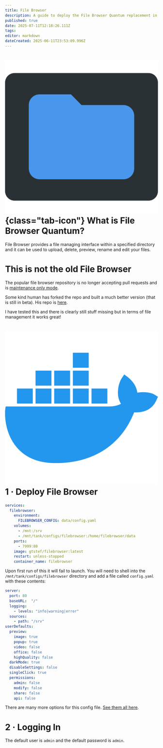 ```yaml
---
title: File Browser
description: A guide to deploy the File Browser Quantum replacement in docker
published: true
date: 2025-07-11T12:18:26.111Z
tags: 
editor: markdown
dateCreated: 2025-06-11T23:53:09.996Z
---
```


# ![](/filebrowser-quantum.png){class="tab-icon"} What is File Browser Quantum?
File Browser provides a file managing interface within a specified directory and it can be used to upload, delete, preview, rename and edit your files. 

# This is not the old File Browser
The popular file browser repository is no longer accepting pull requests and is [maintenance only mode](https://github.com/filebrowser/filebrowser/discussions/4906#discussioncomment-13436994).

Some kind human has forked the repo and built a much better version (that is still in beta). His repo is [here](https://github.com/gtsteffaniak/filebrowser).

I have tested this and there is clearly still stuff missing but in terms of file management it works great!

# <img src="/docker.png" class="tab-icon"> 1 · Deploy File Browser
```yaml
services:
  filebrowser:
    environment:
      FILEBROWSER_CONFIG: data/config.yaml
    volumes:
      - /mnt:/srv
      - /mnt/tank/configs/filebrowser:/home/filebrowser/data
    ports:
      - 7999:80
    image: gtstef/filebrowser:latest
    restart: unless-stopped
    container_name: filebrowser
```

Upon first run of this it will fail to launch. You will need to shell into the `/mnt/tank/configs/filebrowser` directory and add a file called `config.yaml` with these contents:

```yaml
server:
  port: 80
  baseURL:  "/"
  logging:
    - levels: "info|warning|error"
  sources:
    - path: "/srv"
userDefaults:
  preview:
    image: true
    popup: true
    video: false
    office: false
    highQuality: false
  darkMode: true
  disableSettings: false
  singleClick: true
  permissions:
    admin: false
    modify: false
    share: false
    api: false
```

There are many more options for this config file. [See them all here](https://github.com/gtsteffaniak/filebrowser/wiki/Full-Config-Example).

# 2 · Logging In
The default user is `admin` and the default password is `admin`.
